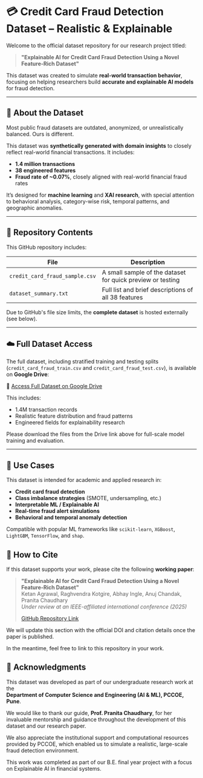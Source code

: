 # 💳 Credit Card Fraud Detection Dataset – Realistic & Explainable

Welcome to the official dataset repository for our research project titled:

> **"Explainable AI for Credit Card Fraud Detection Using a Novel Feature-Rich Dataset"**

This dataset was created to simulate **real-world transaction behavior**, focusing on helping researchers build **accurate and explainable AI models** for fraud detection.

---

## 🧾 About the Dataset

Most public fraud datasets are outdated, anonymized, or unrealistically balanced. Ours is different.

This dataset was **synthetically generated with domain insights** to closely reflect real-world financial transactions. It includes:

- **1.4 million transactions**
- **38 engineered features**
- **Fraud rate of ~0.07%**, closely aligned with real-world financial fraud rates

It’s designed for **machine learning** and **XAI research**, with special attention to behavioral analysis, category-wise risk, temporal patterns, and geographic anomalies.

---

## 📂 Repository Contents

This GitHub repository includes:

| File                            | Description |
|---------------------------------|-------------|
| `credit_card_fraud_sample.csv` | A small sample of the dataset for quick preview or testing |
| `dataset_summary.txt`          | Full list and brief descriptions of all 38 features |

Due to GitHub's file size limits, the **complete dataset** is hosted externally (see below).

---

## ☁️ Full Dataset Access

The full dataset, including stratified training and testing splits (`credit_card_fraud_train.csv` and `credit_card_fraud_test.csv`), is available on **Google Drive**:

🔗 [Access Full Dataset on Google Drive](https://drive.google.com/drive/folders/1zivgehtNhBwbNcG9osTAwD0Edr_AUPJN?usp=sharing)

This includes:
- 1.4M transaction records
- Realistic feature distribution and fraud patterns
- Engineered fields for explainability research

Please download the files from the Drive link above for full-scale model training and evaluation.

---

## 🧠 Use Cases

This dataset is intended for academic and applied research in:

- **Credit card fraud detection**
- **Class imbalance strategies** (SMOTE, undersampling, etc.)
- **Interpretable ML / Explainable AI**
- **Real-time fraud alert simulations**
- **Behavioral and temporal anomaly detection**

Compatible with popular ML frameworks like `scikit-learn`, `XGBoost`, `LightGBM`, `TensorFlow`, and `shap`.


## 🔗 How to Cite

If this dataset supports your work, please cite the following **working paper**:

> **"Explainable AI for Credit Card Fraud Detection Using a Novel Feature-Rich Dataset"**  
> Ketan Agrawal, Raghvendra Kotgire, Abhay Ingle, Anuj Chandak, Pranita Chaudhary  
> *Under review at an IEEE-affiliated international conference (2025)*  
>  
> [GitHub Repository Link](https://github.com/KetanAgrawal11/credit-card-fraud-xai-dataset)

We will update this section with the official DOI and citation details once the paper is published.

In the meantime, feel free to link to this repository in your work.


## 🙏 Acknowledgments

This dataset was developed as part of our undergraduate research work at the  
**Department of Computer Science and Engineering (AI & ML), PCCOE, Pune**.

We would like to thank our guide, **Prof. Pranita Chaudhary**, for her invaluable mentorship and guidance throughout the development of this dataset and our research paper.

We also appreciate the institutional support and computational resources provided by PCCOE, which enabled us to simulate a realistic, large-scale fraud detection environment.

This work was completed as part of our B.E. final year project with a focus on Explainable AI in financial systems.
